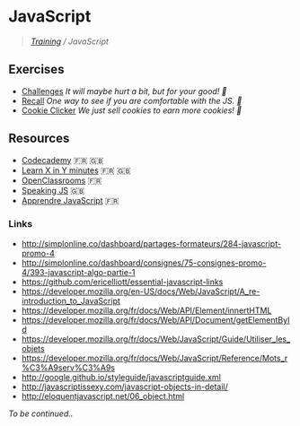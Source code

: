 # JavaScript
>_[Training](https://github.com/simplonco/training) / JavaScript_


## Exercises
* [Challenges](https://github.com/simplonco/js-challenges)
  _It will maybe hurt a bit, but for your good! :cactus:_
* [Recall](https://github.com/simplonco/js-recall)
  _One way to see if you are comfortable with the JS. :vhs:_
* [Cookie Clicker](https://github.com/simplonco/js-cookie-clicker)
  _We just sell cookies to earn more cookies! :cookie:_


## Resources

* [Codecademy](https://www.codecademy.com/fr/learn/javascript) :fr: :gb:
* [Learn X in Y minutes](https://learnxinyminutes.com/docs/javascript/) :fr: :gb:
* [OpenClassrooms](https://openclassrooms.com/courses/apprenez-a-coder-avec-javascript) :fr:
* [Speaking JS](http://speakingjs.com/) :gb:
* [Apprendre JavaScript](https://bu7ch.gitbooks.io/apprendre-javascript/) :fr:

### Links

* http://simplonline.co/dashboard/partages-formateurs/284-javascript-promo-4
* http://simplonline.co/dashboard/consignes/75-consignes-promo-4/393-javascript-algo-partie-1
* https://github.com/ericelliott/essential-javascript-links
* https://developer.mozilla.org/en-US/docs/Web/JavaScript/A_re-introduction_to_JavaScript
* https://developer.mozilla.org/fr/docs/Web/API/Element/innertHTML
* https://developer.mozilla.org/fr/docs/Web/API/Document/getElementById
* https://developer.mozilla.org/fr/docs/Web/JavaScript/Guide/Utiliser_les_objets
* https://developer.mozilla.org/fr/docs/Web/JavaScript/Reference/Mots_r%C3%A9serv%C3%A9s
* http://google.github.io/styleguide/javascriptguide.xml
* http://javascriptissexy.com/javascript-objects-in-detail/
* http://eloquentjavascript.net/06_object.html

_To be continued.._
